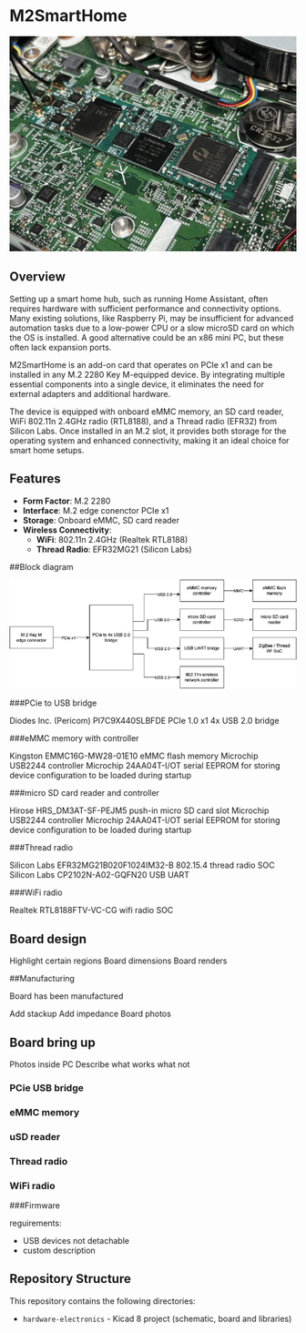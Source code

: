 # M2SmartHome

![M2SH Photo](images/M2SH-photo.jpeg)

## Overview

Setting up a smart home hub, such as running Home Assistant, often requires hardware with sufficient performance and connectivity options. Many existing solutions, like Raspberry Pi, may be insufficient for advanced automation tasks due to a low-power CPU or a slow microSD card on which the OS is installed. A good alternative could be an x86 mini PC, but these often lack expansion ports.  

M2SmartHome is an add-on card that operates on PCIe x1 and can be installed in any M.2 2280 Key M-equipped device. By integrating multiple essential components into a single device, it eliminates the need for external adapters and additional hardware.  

The device is equipped with onboard eMMC memory, an SD card reader, WiFi 802.11n 2.4GHz radio (RTL8188), and a Thread radio (EFR32) from Silicon Labs. Once installed in an M.2 slot, it provides both storage for the operating system and enhanced connectivity, making it an ideal choice for smart home setups.


## Features

- **Form Factor**: M.2 2280
- **Interface**: M.2 edge conenctor PCIe x1 
- **Storage**: Onboard eMMC, SD card reader
- **Wireless Connectivity**:
  - **WiFi**: 802.11n 2.4GHz (Realtek RTL8188)
  - **Thread Radio**: EFR32MG21 (Silicon Labs)


##Block diagram

![Block diagram](images/M2SmartHome_block_diagram.png)


###PCie to USB bridge

Diodes Inc. (Pericom) PI7C9X440SLBFDE PCIe 1.0 x1 4x USB 2.0 bridge



###eMMC memory with controller

Kingston EMMC16G-MW28-01E10 eMMC flash memory
Microchip USB2244 controller
Microchip 24AA04T-I/OT serial EEPROM for storing device configuration to be loaded during startup


###micro SD card reader and controller

Hirose HRS_DM3AT-SF-PEJM5 push-in micro SD card slot
Microchip USB2244 controller
Microchip 24AA04T-I/OT serial EEPROM for storing device configuration to be loaded during startup


###Thread radio

Silicon Labs EFR32MG21B020F1024IM32-B 802.15.4 thread radio SOC
Silicon Labs CP2102N-A02-GQFN20 USB UART

###WiFi radio

Realtek RTL8188FTV-VC-CG wifi radio SOC


## Board design

Highlight certain regions
Board dimensions
Board renders

##Manufacturing

Board has been manufactured 

Add stackup
Add impedance 
Board photos

## Board bring up 

Photos inside PC
Describe what works what not

### PCie USB bridge


### eMMC memory

### uSD reader

### Thread radio

### WiFi radio




###Firmware

reguirements:
- USB devices not detachable
- custom description






## Repository Structure

This repository contains the following directories:

- `hardware-electronics` - Kicad 8 project (schematic, board and libraries) 